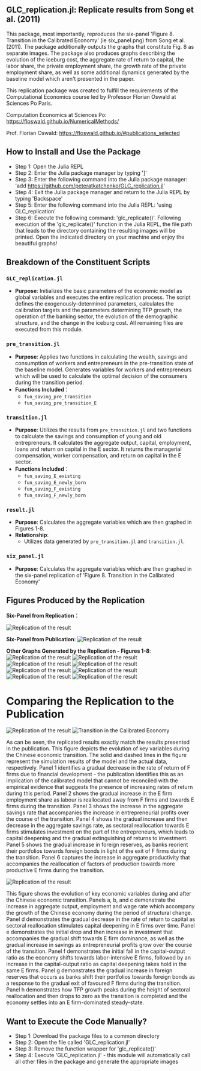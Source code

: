 ## GLC_replication.jl: Replicate results from Song et al. (2011)
This package, most importantly, reproduces the six-panel 'Figure 8. Transition in the Calibrated Economy' (ie six_panel.png) from Song et al. (2011). The package additionally outputs the graphs that constitute Fig. 8 as separate images. The package also produces graphs describing the evolution of the iceburg cost, the aggregate rate of return to capital, the labor share, the private employment share, the growth rate of the private employment share, as well as some additional dynamics generated by the baseline model which aren't presented in the paper. 

This replication package was created to fulfill the requirements of the Computational Economics course led by Professor Florian Oswald at Sciences Po Paris.

Computation Economics at Sciences Po: https://floswald.github.io/NumericalMethods/

Prof. Florian Oswald: https://floswald.github.io/#publications_selected

## How to Install and Use the Package 
- Step 1: Open the Julia REPL
- Step 2: Enter the Julia package manager by typing ']'
- Step 3: Enter the following command into the Julia package manager: 
    'add https://github.com/peteratkatchenko/GLC_replication.jl'
- Step 4: Exit the Julia package manager and return to the Julia REPL by typing 'Backspace'
- Step 5: Enter the following command into the Julia REPL:
    'using GLC_replication'
- Step 6: Execute the following command:
    'glc_replicate()'.
Following execution of the 'glc_replicate()' function in the Julia REPL, the file path that leads to the directory containing the resulting images will be printed. Open the indicated directory on your machine and enjoy the beautiful graphs! 

## Breakdown of the Constituent Scripts

### `GLC_replication.jl`
- **Purpose**: Initializes the basic parameters of the economic model as global variables and executes the entire replication process. The script defines the exogenously-determined parameters, calculates the calibration targets and the parameters determining TFP growth, the operation of the banking sector, the evolution of the demographic structure, and the change in the iceburg cost. All remaining files are executed from this module.

### `pre_transition.jl`
- **Purpose**: Applies two functions in calculating the wealth, savings and consumption of workers and entrepreneurs in the pre-transition state of the baseline model. Generates variables for workers and entrepreneurs which will be used to calculate the optimal decision of the consumers during the transition period.
- **Functions Included**：
  - `fun_saving_pre_transition`
  - `fun_saving_pre_transition_E`

### `transition.jl`
- **Purpose**: Utilizes the results from `pre_transition.jl` and two functions to calculate the savings and consumption of young and old entrepreneurs. It calculates the aggregate output, capital, employment, loans and return on capital in the E sector. It returns the managerial compensation, worker compensation, and return on capital in the E sector. 
- **Functions Included**：
  - `fun_saving_E_existing`
  - `fun_saving_E_newly_born`
  - `fun_saving_F_existing`
  - `fun_saving_F_newly_born`

### `result.jl`
- **Purpose**: Calculates the aggregate variables which are then graphed in Figures 1-8.
- **Relationship**:
  - Utilizes data generated by `pre_transition.jl` and `transition.jl`.

### `six_panel.jl`
- **Purpose**: Calculates the aggregate variables which are then graphed in the six-panel replication of 'Figure 8. Transition in the Calibrated Economy'

## Figures Produced by the Replication

**Six-Panel from Replication**：

![Replication of the result](assets/img/six_panel.png)

**Six-Panel from Publication**: 
![Replication of the result](assets/img/paper_six_panels_2.png)

**Other Graphs Generated by the Replication - Figures 1-8**:
![Replication of the result](assets/img/figure_1.png)
![Replication of the result](assets/img/figure_2.png)
![Replication of the result](assets/img/figure_3.png)
![Replication of the result](assets/img/figure_4.png)
![Replication of the result](assets/img/figure_5.png)
![Replication of the result](assets/img/figure_6.png)
![Replication of the result](assets/img/figure_7.png)
![Replication of the result](assets/img/figure_8.png)

# Comparing the Replication to the Publication
![Replication of the result](assets/img/six_panel.png "Replication")
![Transition in the Calibrated Economy](assets/img/paper_six_panels_2.png "The publication's result")


As can be seen, the replicated results exactly match the results presented in the publication. This figure depicts the evolution of key variables during the Chinese economic transition. The solid and dashed lines in the figure represent the simulation results of the model and the actual data, respectively. Panel 1 identifies a gradual decrease in the rate of return of F firms due to financial development - the publication identifies this as an implication of the calibrated model that cannot be reconciled with the empirical evidence that suggests the presence of increasing rates of return during this period. Panel 2 shows the gradual increase in the E firm employment share as labour is reallocated away from F firms and towards E firms during the transition. Panel 3 shows the increase in the aggregate savings rate that accompanies the increase in entrepreneurial profits over the course of the transition. Panel 4 shows the gradual increase and then decrease in the aggregate savings rate, as sectoral reallocation towards E firms stimulates investment on the part of the entrepreneurs, which leads to capital deepening and the gradual extinguishing of returns to investment. Panel 5 shows the gradual increase in foreign reserves, as banks reorient their portfolios towards foreign bonds in light of the exit of F firms during the transition. Panel 6 captures the increase in aggregate productivity that accompanies the reallocation of factors of production towards more productive E firms during the transition.

![Replication of the result](assets/img/figure_1.png "what we replicate")


This figure shows the evolution of key economic variables during and after the Chinese economic transition. Panels a, b, and c demonstrate the increase in aggregate output, employment and wage rate which accompany the growth of the Chinese economy during the period of structural change. Panel d demonstrates the gradual decrease in the rate of return to capital as sectoral reallocation stimulates capital deepening in E firms over time. Panel e demonstrates the initial drop and then increase in investment that accompanies the gradual shift towards E firm dominance, as well as the gradual increase in savings as entrepreneurial profits grow over the course of the transition. Panel f demonstrates the initial fall in the capital-output ratio as the economy shifts towards labor-intensive E firms, followed by an increase in the capital-output ratio as capital deepening takes hold in the same E firms. Panel g demonstrates the gradual increase in foreign reserves that occurs as banks shift their portfolios towards foreign bonds as a response to the gradual exit of favoured F firms during the transition. Panel h demonstrates how TFP growth peaks during the height of sectoral reallocation and then drops to zero as the transition is completed and the economy settles into an E firm-dominated steady-state.

## Want to Execute the Code Manually?
- Step 1: Download the package files to a common directory 
- Step 2: Open the file called 'GLC_replication.jl'
- Step 3: Remove the function wrapper for 'glc_replicate()'
- Step 4: Execute 'GLC_replication.jl' - this module will automatically call all other files in the package and generate the appropriate images